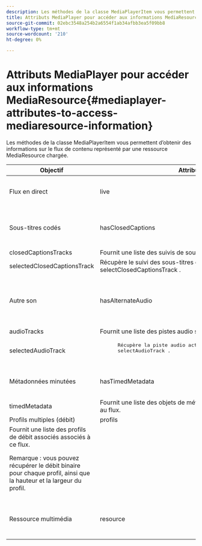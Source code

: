 ```yaml
---
description: Les méthodes de la classe MediaPlayerItem vous permettent d’obtenir des informations sur le flux de contenu représenté par une ressource MediaResource chargée.
title: Attributs MediaPlayer pour accéder aux informations MediaResource
source-git-commit: 02ebc3548a254b2a6554f1ab34afbb3ea5f09bb8
workflow-type: tm+mt
source-wordcount: '210'
ht-degree: 0%

---
```


# Attributs MediaPlayer pour accéder aux informations MediaResource{#mediaplayer-attributes-to-access-mediaresource-information}

Les méthodes de la classe MediaPlayerItem vous permettent d’obtenir des informations sur le flux de contenu représenté par une ressource MediaResource chargée.

<table frame="all" colsep="1" rowsep="1" id="table_46225307CA5B4BB1869576E0B9141E38"> 
 <thead> 
  <tr rowsep="1"> 
   <th colname="1" class="entry"> Objectif </th> 
   <th colname="2" class="entry"> Attribut </th> 
   <th colname="3" class="entry"> Description </th> 
  </tr> 
 </thead>
 <tbody> 
  <tr rowsep="1"> 
   <td colname="1"> Flux en direct </td> 
   <td colname="2"> <span class="codeph"> live </span> </td> 
   <td colname="3"> True si le flux est actif ; false s’il est VOD. </td> 
  </tr> 
  <tr rowsep="1"> 
   <td colname="1" morerows="2"> Sous-titres codés </td> 
   <td colname="2"> <span class="codeph"> hasClosedCaptions </span> </td> 
   <td colname="3"> True si des pistes de sous-titres sont disponibles. </td> 
  </tr> 
  <tr rowsep="1"> 
   <td colname="2"> <span class="codeph"> closedCaptionsTracks </span> </td> 
   <td colname="3"> Fournit une liste des suivis de sous-titres disponibles. </td> 
  </tr> 
  <tr rowsep="1"> 
   <td colname="2"> <span class="codeph"> selectedClosedCaptionsTrack </span> </td> 
   <td colname="3"> Récupère le suivi des sous-titres qui a été sélectionné avec <span class="codeph"> selectClosedCaptionsTrack </span>. </td> 
  </tr> 
  <tr rowsep="1"> 
   <td colname="1" morerows="2"> Autre son </td> 
   <td colname="2"> <span class="codeph"> hasAlternateAudio </span> </td> 
   <td colname="3"> <p>True si le flux comporte des pistes audio alternatives. </p> </td> 
  </tr> 
  <tr rowsep="1"> 
   <td colname="2"> <span class="codeph"> audioTracks </span> </td> 
   <td colname="3"> Fournit une liste des pistes audio secondaires disponibles. </td> 
  </tr> 
  <tr rowsep="1"> 
   <td colname="2"> <span class="codeph"> selectedAudioTrack </span> </td> 
   <td colname="3"> 
    <pre>
      Récupère la piste audio actuellement sélectionnée avec 
     <span class="codeph"> selectAudioTrack </span>. 
    </pre> </td> 
  </tr> 
  <tr rowsep="1"> 
   <td colname="1" morerows="1"> Métadonnées minutées </td> 
   <td colname="2"> <span class="codeph"> hasTimedMetadata </span> </td> 
   <td colname="3"> True si le flux a associé des métadonnées minutées. </td> 
  </tr> 
  <tr rowsep="1"> 
   <td colname="2"> <span class="codeph"> timedMetadata </span> </td> 
   <td colname="3"> Fournit une liste des objets de métadonnées minutés associés au flux. </td> 
  </tr> 
  <tr rowsep="1"> 
   <td colname="1" morerows="1"> Profils multiples (débit) </td> 
   <td colname="2" morerows="1"> <span class="codeph"> profils </span> </td> 
   <td colname="3"> </td> 
  </tr> 
  <tr rowsep="1"> 
   <td colname="3"> Fournit une liste des profils de débit associés associés à ce flux. <p>Remarque : vous pouvez récupérer le débit binaire pour chaque profil, ainsi que la hauteur et la largeur du profil. </p> </td> 
  </tr> 
  <tr rowsep="1"> 
   <td colname="1"> Ressource multimédia </td> 
   <td colname="2"> <span class="codeph"> resource </span> </td> 
   <td colname="3"> Renvoie la ressource multimédia associée à cet élément. </td> 
  </tr> 
 </tbody> 
</table>
